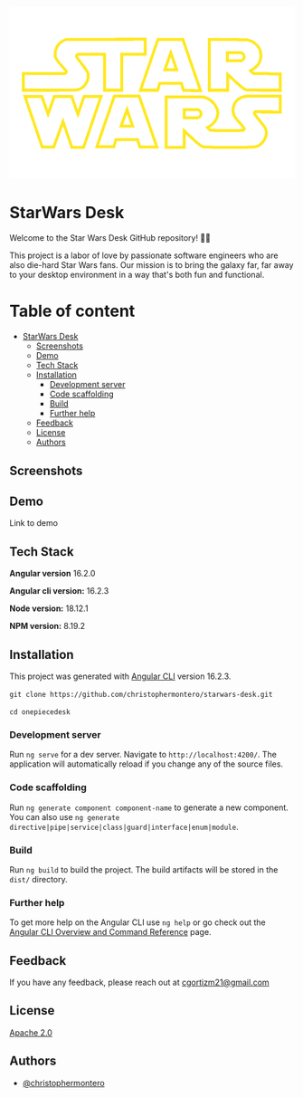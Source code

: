 <p align="center"><img src="./src/assets/star-wars-footer.webp" alt="logo"></p>

# StarWars Desk

Welcome to the Star Wars Desk GitHub repository! 🌌✨

This project is a labor of love by passionate software engineers who are also die-hard Star Wars fans. Our mission is to bring the galaxy far, far away to your desktop environment in a way that's both fun and functional.

# Table of content

- [StarWars Desk](#starwars-desk)
  - [Screenshots](#screenshots)
  - [Demo](#demo)
  - [Tech Stack](#tech-stack)
  - [Installation](#installation)
    - [Development server](#development-server)
    - [Code scaffolding](#code-scaffolding)
    - [Build](#build)
    - [Further help](#further-help)
  - [Feedback](#feedback)
  - [License](#license)
  - [Authors](#authors)

## Screenshots

## Demo

Link to demo []()

## Tech Stack

**Angular version** 16.2.0

**Angular cli version:** 16.2.3

**Node version:** 18.12.1

**NPM version:** 8.19.2

## Installation

This project was generated with [Angular CLI](https://github.com/angular/angular-cli) version 16.2.3.

`git clone https://github.com/christophermontero/starwars-desk.git`

`cd onepiecedesk`

### Development server

Run `ng serve` for a dev server. Navigate to `http://localhost:4200/`. The application will automatically reload if you change any of the source files.

### Code scaffolding

Run `ng generate component component-name` to generate a new component. You can also use `ng generate directive|pipe|service|class|guard|interface|enum|module`.

### Build

Run `ng build` to build the project. The build artifacts will be stored in the `dist/` directory.

### Further help

To get more help on the Angular CLI use `ng help` or go check out the [Angular CLI Overview and Command Reference](https://angular.io/cli) page.

## Feedback

If you have any feedback, please reach out at cgortizm21@gmail.com

## License

[Apache 2.0](https://www.apache.org/licenses/LICENSE-2.0)

## Authors

- [@christophermontero](https://github.com/christophermontero)
